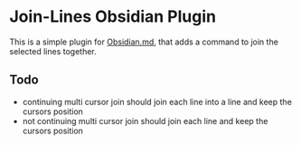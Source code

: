 # Join-Lines Obsidian Plugin

This is a simple plugin for [Obsidian.md](https://obsidian.md), that adds
a command to join the selected lines together.

## Todo

  -  continuing multi cursor join should join each line into a line and keep the cursors position
  -  not continuing multi cursor join should join each line and keep the cursors position